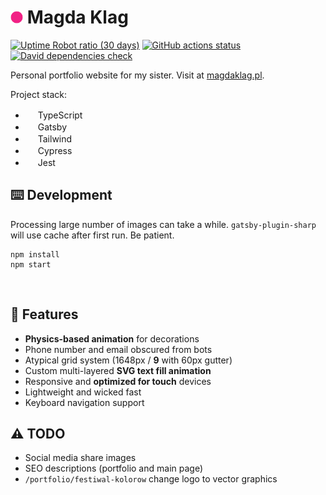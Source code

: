 # <img src="https://github.com/Tymek/klg/blob/master/src/images/icon.png" width="20" height="20"/> Magda Klag

[![Uptime Robot ratio (30 days)](https://img.shields.io/uptimerobot/ratio/m786769186-976d1c00d57fc91b71fc6829?logo=Vercel&labelColor=111)](https://magdaklag.pl)
[![GitHub actions status](https://github.com/Tymek/klg/workflows/tests/badge.svg)](https://github.com/Tymek/klg/actions)
[![David dependencies check](https://img.shields.io/david/Tymek/klg?logo=RenovateBot)](https://github.com/Tymek/klg/blob/master/package.json)

Personal portfolio website for my sister. Visit at [magdaklag.pl](https://magdaklag.pl).

Project stack:

- <img src="https://simpleicons.org/icons/typescript.svg" width=16 height=16/> TypeScript
- <img src="https://simpleicons.org/icons/gatsby.svg" width=16 height=16/> Gatsby
- <img src="https://simpleicons.org/icons/tailwindcss.svg" width=16 height=16/> Tailwind
- <img src="https://simpleicons.org/icons/cypress.svg" width=16 height=16/> Cypress
- <img src="https://simpleicons.org/icons/jest.svg" width=16 height=16/> Jest
  <br/>

## ⌨️ Development

Processing large number of images can take a while.
`gatsby-plugin-sharp` will use cache after first run.
Be patient.

```shell
npm install
npm start
```

<br/>

## 🍒 Features

- **Physics-based animation** for decorations
- Phone number and email obscured from bots
- Atypical grid system (1648px / **9** with 60px gutter)
- Custom multi-layered **SVG text fill animation**
- Responsive and **optimized for touch** devices
- Lightweight and wicked fast
- Keyboard navigation support
  <br/>

## ⚠️ TODO

- Social media share images
- SEO descriptions (portfolio and main page)
- `/portfolio/festiwal-kolorow` change logo to vector graphics
